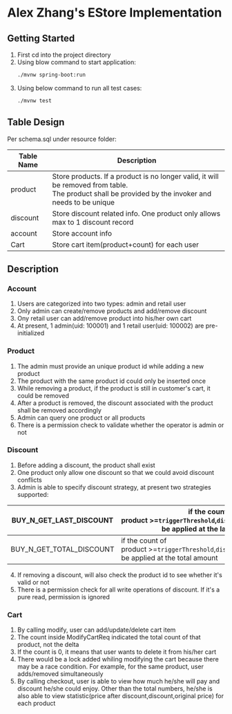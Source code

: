 # Alex Zhang's EStore Implementation

## Getting Started

1. First cd into the project directory
2. Using blow command to start application:
   ```apache
   ./mvnw spring-boot:run
   ```
3. Using below command to run all test cases:
   ```apache
   ./mvnw test
   ```

## Table Design

Per schema.sql under resource folder:


| Table Name | Description                                                                                                                                              |
| ---------- | -------------------------------------------------------------------------------------------------------------------------------------------------------- |
| product    | Store products. If a product is no longer valid, it will be removed from table.<br />The product shall be provided by the invoker and needs to be unique |
| discount   | Store discount related info. One product only allows max to 1 discount record                                                                            |
| account    | Store account info                                                                                                                                       |
| Cart       | Store cart item(product+count) for each user                                                                                                             |

## Description

### Account

1. Users are categorized into two types: admin and retail user
2. Only admin can create/remove products and add/remove discount
3. Ony retail user can add/remove product into his/her own cart
4. At present, 1 admin(uid: 100001) and 1 retail user(uid: 100002) are pre-initialized

### Product

1. The admin must provide an unique product id while adding a new product
2. The product with the same product id could only be inserted once
3. While removing a product, if the product is still in customer's cart, it could be removed
4. After a product is removed, the discount associated with the product shall be removed accordingly
5. Admin can query one product or all products
6. There is a permission check to validate whether the operator is admin or not

### Discount

1. Before adding a discount, the product shall exist
2. One product only allow one discount so that we could avoid discount conflicts
3. Admin is able to specify discount strategy, at present two strategies supported:

| BUY_N_GET_LAST_DISCOUNT  |if the count of product >=`triggerThreshold`,`discountPercentage` would be applied at the last product  |
| ------------------------ | -------------------------------------------------------------------------------------------------------- |
| BUY_N_GET_TOTAL_DISCOUNT |if the count of product >=`triggerThreshold`,`discountPercentage` would be applied at the total amount  |

4. If removing a discount, will also check the product id to see whether it's valid or not
5. There is a permission check for all write operations of discount. If it's a pure read, permission is ignored

### Cart
1. By calling modify, user can add/update/delete cart item
2. The count inside ModifyCartReq indicated the total count of that product, not the delta
3. If the count is 0, it means that user wants to delete it from his/her cart
4. There would be a lock added whiling modifying the cart because there may be a race condition.
For example, for the same product, user adds/removed simultaneously
5. By calling checkout, user is able to view how much he/she will pay and discount he/she could enjoy.
Other than the total numbers, he/she is also able to view statistic(price after discount,discount,original price) for each product
 